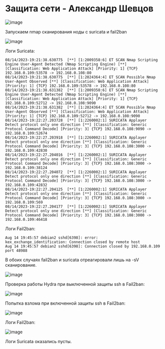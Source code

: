 # Защита сети - Александр Шевцов

![image](https://github.com/aztecprod/Protect-network/assets/25949605/13685f81-80d3-426f-b597-ad6351e093db)


Запускаем nmap сканирования ноды с suricata и fail2ban

![image](https://github.com/aztecprod/Protect-network/assets/25949605/9b2cfac7-b367-4765-bf12-952019d6decf)


Логи Suricata:

```
08/14/2023-19:21:38.630775  [**] [1:2009358:6] ET SCAN Nmap Scripting Engine User-Agent Detected (Nmap Scripting Engine) [**] [Classification: Web Application Attack] [Priority: 1] {TCP} 192.168.0.109:53578 -> 192.168.0.108:80
08/14/2023-19:21:38.630775  [**] [1:2024364:4] ET SCAN Possible Nmap User-Agent Observed [**] [Classification: Web Application Attack] [Priority: 1] {TCP} 192.168.0.109:53578 -> 192.168.0.108:80
08/14/2023-19:21:38.631382  [**] [1:2009358:6] ET SCAN Nmap Scripting Engine User-Agent Detected (Nmap Scripting Engine) [**] [Classification: Web Application Attack] [Priority: 1] {TCP} 192.168.0.109:52712 -> 192.168.0.108:9090
08/14/2023-19:21:38.631382  [**] [1:2024364:4] ET SCAN Possible Nmap User-Agent Observed [**] [Classification: Web Application Attack] [Priority: 1] {TCP} 192.168.0.109:52712 -> 192.168.0.108:9090
08/14/2023-19:22:27.203728  [**] [1:2260002:1] SURICATA Applayer Detect protocol only one direction [**] [Classification: Generic Protocol Command Decode] [Priority: 3] {TCP} 192.168.0.108:9090 -> 192.168.0.109:52674
08/14/2023-19:22:27.203918  [**] [1:2260002:1] SURICATA Applayer Detect protocol only one direction [**] [Classification: Generic Protocol Command Decode] [Priority: 3] {TCP} 192.168.0.108:3000 -> 192.168.0.109:42830
08/14/2023-19:22:27.204016  [**] [1:2260002:1] SURICATA Applayer Detect protocol only one direction [**] [Classification: Generic Protocol Command Decode] [Priority: 3] {TCP} 192.168.0.108:3000 -> 192.168.0.109:38124
08/14/2023-19:22:27.204072  [**] [1:2260002:1] SURICATA Applayer Detect protocol only one direction [**] [Classification: Generic Protocol Command Decode] [Priority: 3] {TCP} 192.168.0.108:3000 -> 192.168.0.109:42832
08/14/2023-19:22:27.204125  [**] [1:2260002:1] SURICATA Applayer Detect protocol only one direction [**] [Classification: Generic Protocol Command Decode] [Priority: 3] {TCP} 192.168.0.108:3000 -> 192.168.0.109:569
08/14/2023-19:22:27.204177  [**] [1:2260002:1] SURICATA Applayer Detect protocol only one direction [**] [Classification: Generic Protocol Command Decode] [Priority: 3] {TCP} 192.168.0.108:3000 -> 192.168.0.109:46418

```

Логи Fail2ban:

```
Aug 14 19:45:57 debian2 sshd[6398]: error: kex_exchange_identification: Connection closed by remote host
Aug 14 19:45:57 debian2 sshd[6398]: Connection closed by 192.168.0.109 port 48988
```

В обоих случаях fail2ban и suricata отреагировали лишь на -sV сканирование.

![image](https://github.com/aztecprod/Protect-network/assets/25949605/1d8abb60-f52a-4b39-8897-f2a8ac6f5f2b)


Проверка работы Hydra при выключенной защиты ssh в Fail2ban:

![image](https://github.com/aztecprod/Protect-network/assets/25949605/53f0ba80-abac-4e1e-9fd9-068ff17077d8)

Попытка взлома при включенной защиты ssh в Fail2ban:

![image](https://github.com/aztecprod/Protect-network/assets/25949605/e3ff926a-b736-46da-a849-824267d70b3b)

Логи Fail2ban:

![image](https://github.com/aztecprod/Protect-network/assets/25949605/9b788e2b-7c4f-416b-9527-9055971e0bdd)

Логи Suricata оказались пусты.
